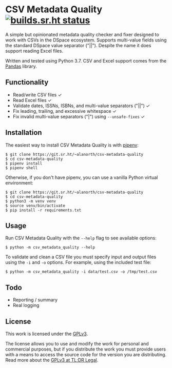 # CSV Metadata Quality [![builds.sr.ht status](https://builds.sr.ht/~alanorth/csv-metadata-quality.svg)](https://builds.sr.ht/~alanorth/csv-metadata-quality?)
A simple but opinionated metadata quality checker and fixer designed to work with CSVs in the DSpace ecosystem. Supports multi-value fields using the standard DSpace value separator ("||"). Despite the name it does support reading Excel files.

Written and tested using Python 3.7. CSV and Excel support comes from the [Pandas](https://pandas.pydata.org/) library.

## Functionality

- Read/write CSV files ✓
- Read Excel files ✓
- Validate dates, ISSNs, ISBNs, and multi-value separators ("||") ✓
- Fix leading, trailing, and excessive whitespace ✓
- Fix invalid multi-value separators ("|") using `--unsafe-fixes` ✓

## Installation
The easiest way to install CSV Metadata Quality is with [pipenv](https://github.com/pypa/pipenv):

```
$ git clone https://git.sr.ht/~alanorth/csv-metadata-quality
$ cd csv-metadata-quality
$ pipenv install
$ pipenv shell
```

Otherwise, if you don't have pipenv, you can use a vanilla Python virtual environment:

```
$ git clone https://git.sr.ht/~alanorth/csv-metadata-quality
$ cd csv-metadata-quality
$ python3 -m venv venv
$ source venv/bin/activate
$ pip install -r requirements.txt
```

## Usage
Run CSV Metadata Quality with the `--help` flag to see available options:

```
$ python -m csv_metadata_quality --help
```

To validate and clean a CSV file you must specify input and output files using the `-i` and `-o` options. For example, using the included test file:

```
$ python -m csv_metadata_quality -i data/test.csv -o /tmp/test.csv
```

## Todo

- Reporting / summary
- Real logging

## License
This work is licensed under the [GPLv3](https://www.gnu.org/licenses/gpl-3.0.en.html).

The license allows you to use and modify the work for personal and commercial purposes, but if you distribute the work you must provide users with a means to access the source code for the version you are distributing. Read more about the [GPLv3 at TL;DR Legal](https://tldrlegal.com/license/gnu-general-public-license-v3-(gpl-3)).
